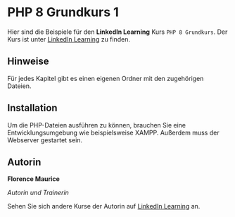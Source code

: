 # PHP 8 Grundkurs 1
Hier sind die Beispiele für den **LinkedIn Learning** Kurs `PHP 8 Grundkurs`. Der Kurs ist unter [LinkedIn Learning](https://www.linkedin.com/learning/php-grundkurs-1-sprachgrundlagen) zu finden.

## Hinweise
Für jedes Kapitel gibt es einen eigenen Ordner mit den zugehörigen Dateien.


## Installation
 Um die PHP-Dateien ausführen zu können, brauchen Sie eine Entwicklungsumgebung wie beispielsweise XAMPP. Außerdem muss der Webserver gestartet sein.
	
## Autorin
**Florence Maurice**

_Autorin und Trainerin_

Sehen Sie sich andere Kurse der Autorin auf [LinkedIn Learning](https://www.linkedin.com/learning/instructors/florence-maurice?u=104) an.
